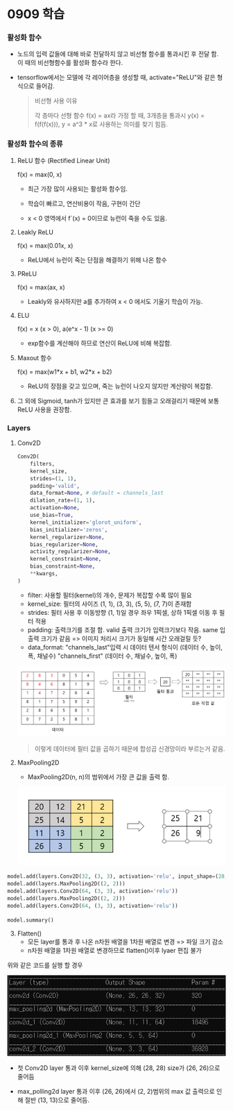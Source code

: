 # 0909 학습

### 활성화 함수

- 노드의 입력 값들에 대해 바로 전달하지 않고 비선형 함수를 통과시킨 후 전달 함. 이 때의 비선형함수를 활성화 함수라 한다.

- tensorflow에서는 모델에 각 레이어층을 생성할 때, activate="ReLU"와 같은 형식으로 들어감.

  > 비선형 사용 이유
  >
  > 각 층마다 선형 함수 f(x) = ax라 가정 할 때, 3개층을 통과시 y(x) = f(f(f(x))), y = a^3 * x로 사용하는 의미를 찾기 힘듬.



### 활성화 함수의 종류

1. ReLU 함수 (Rectified Linear Unit)

   f(x) = max(0, x)

   - 최근 가장 많이 사용되는 활성화 함수임.

   - 학습이 빠르고, 연산비용이 작음, 구현이 간단
   - x < 0 영역에서 f`(x) = 0이므로 뉴런이 죽을 수도 있음.

2. Leakly ReLU

   f(x) = max(0.01x, x)

   - ReLU에서 뉴런이 죽는 단점을 해결하기 위해 나온 함수

3. PReLU

   f(x) = max(ax, x)

   - Leakly와 유사하지만 a를 추가하여 x < 0 에서도 기울기 학습이 가능.

4. ELU

   f(x) = x (x > 0), a(e^x - 1) (x >= 0)

   - exp함수를 계산해야 하므로 연산이 ReLU에 비해 복잡함.

5. Maxout 함수

   f(x) = max(w1\*x + b1, w2\*x + b2)

   - ReLU의 장점을 갖고 있으며, 죽는 뉴런이 나오지 않지만 계산량이 복잡함.

6. 그 외에 Sigmoid, tanh가 있지만 큰 효과를 보기 힘들고 오래걸리기 때문에 보통 ReLU 사용을 권장함.



### Layers

1. Conv2D

   ```python
   Conv2D(
       filters,
       kernel_size,
       strides=(1, 1),
       padding='valid',
       data_format=None, # default = channels_last
       dilation_rate=(1, 1),
       activation=None,
       use_bias=True,
       kernel_initializer='glorot_uniform',
       bias_initializer='zeros',
       kernel_regularizer=None,
       bias_regularizer=None,
       activity_regularizer=None,
       kernel_constraint=None,
       bias_constraint=None,
       **kwargs,
   )
   ```

   - filter: 사용할 필터(kernel)의 개수, 문제가 복잡할 수록 많이 필요
   - kernel_size: 필터의 사이즈 (1, 1), (3, 3), (5, 5), (7, 7)이 존재함
   - strides: 필터 사용 후 이동방향 (1, 1)일 경우 좌우 1픽셀, 상하 1픽셀 이동 후 필터 적용
   - padding: 출력크기를 조절 함. valid 출력 크기가 입력크기보다 작음. same 입출력 크기가 같음 => 이미지 처리시 크기가 동일해 시간 오래걸릴 듯?
   - data_format: "channels_last"입력 시 데이터 텐서 형식이 (데이터 수, 높이, 폭, 채널수) "channels_first" (데이터 수, 채널수, 높이, 폭)

   ![image-20200910004506071](0909.assets/image-20200910004506071.png)

   > 이렇게 데이터에 필터 값을 곱하기 때문에 합성곱 신경망이라 부르는거 같음.

2. MaxPooling2D

   - MaxPooling2D(n, n)의 범위에서 가장 큰 값을 출력 함.

   ![image-20200910005021774](0909.assets/image-20200910005021774.png)

```python
model.add(layers.Conv2D(32, (3, 3), activation='relu', input_shape=(28, 28, 1)))
model.add(layers.MaxPooling2D((2, 2)))
model.add(layers.Conv2D(64, (3, 3), activation='relu'))
model.add(layers.MaxPooling2D((2, 2)))
model.add(layers.Conv2D(64, (3, 3), activation='relu'))

model.summary()
```

3. Flatten()
   - 모든 layer를 통과 후 나온 n차원 배열을 1차원 배열로 변경 => 파일 크기 감소
   - n차원 배열을 1차원 배열로 변경하므로 flatten()이후 lyaer 편집 불가

위와 같은 코드를 실행 할 경우

![image-20200910005158575](0909.assets/image-20200910005158575.png)

- 첫 Conv2D layer 통과 이후 kernel_size에 의해 (28, 28) size가 (26, 26)으로 줄어듬

- max_polling2d layer 통과 이후 (26, 26)에서 (2, 2)범위의 max 값 출력으로 인해 절반 (13, 13)으로 줄어듬.

  